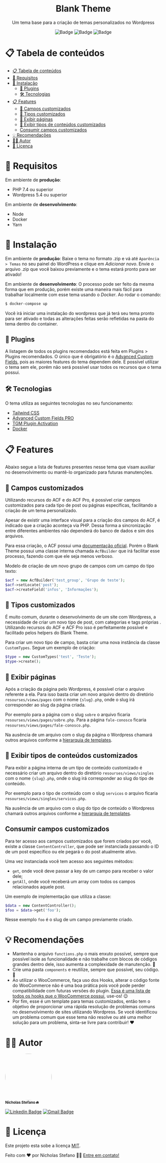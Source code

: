 
<h1 align="center">Blank Theme</h1>
<div align="center">
Um tema base para a criação de temas personalizados no Wordpress

![Badge](https://img.shields.io/badge/license-MIT-blue?style=for-the-badge)
![Badge](https://img.shields.io/badge/Wordpress-6.3.1-brightgreen?style=for-the-badge&logo=wordpress)
![Badge](https://img.shields.io/badge/Docker-blue?logo=docker&style=for-the-badge)
</div>
<div id="tabela-de-conteudo">

# 📋 Tabela de conteúdos
- [📋 Tabela de conteúdos](#-tabela-de-conteúdos)
- [👀 Requisitos](#-requisitos)
- [🚀 Instalação](#-instalação)
	- [🔗 Plugins](#-plugins)
	- [🛠️ Tecnologias](#️-tecnologias)
- [📋 Features](#-features)
	- [📑 Campos customizados](#-campos-customizados)
	- [📑 Tipos customizados](#-tipos-customizados)
	- [📄 Exibir páginas](#-exibir-páginas)
	- [📂 Exibir tipos de conteúdos customizados](#-exibir-tipos-de-conteúdos-customizados)
	- [Consumir campos customizados](#consumir-campos-customizados)
- [💡 Recomendações](#-recomendações)
- [🙋‍♂️ Autor](#️-autor)
- [📝 Licença](#-licença)

</div>

<div  id="requisitos">

# 👀 Requisitos

Em ambiente de **produção**:
 - PHP 7.4 ou superior
 - Wordpress 5.4 ou superior

Em ambiente de **desenvolvimento**:
- Node 
- Docker
- Yarn

</div>

<div id="instalacao">

# 🚀 Instalação

Em ambiente de **produção**:
Baixe o tema no formato .zip e vá até `Aparência > Temas` no seu painel do WordPress e clique em _Adicionar novo_. Envie o arquivo .zip que você baixou previamente e o tema estará pronto para ser ativado!

Em ambiente de **desenvolvimento**:
O processo pode ser feito da mesma forma que em produção, porém existe uma maneira mais fácil para trabalhar localmente com esse tema usando o *Docker*.  Ao rodar o comando: 
```bash
$ docker-compose up
```
Você irá iniciar uma instalação do wordpress que já terá seu tema pronto para ser ativado e todas as alterações feitas serão refletidas na pasta do tema dentro do container.
</div>
<div id="plugins">

## 🔗 Plugins
A listagem de todos os plugins recomendados está feita em Plugins > Plugins recomendados. O único que é obrigatório é o [Advanced Custom Fields](https://www.advancedcustomfields.com), pois as maiores features do tema dependem dele. É possível utilizar o tema sem ele, porém não será possível usar todos os recursos que o tema possui.
</div>
<div id="tecnologias">

## 🛠️ Tecnologias
O tema utiliza as seguintes tecnologias no seu funcionamento:

 - [Tailwind CSS](https://tailwindcss.com/docs)
 - [Advanced Custom Fields PRO](https://github.com/wp-premium/advanced-custom-fields-pro)
 - [TGM Plugin Activation](http://tgmpluginactivation.com/)
 - [Docker](https://www.docker.com/)

</div>
<div id="features">

# 📋 Features
Abaixo segue a lista de features presentes nesse tema que visam auxiliar no desenvolvimento ou mantê-lo organizado para futuras manutenções.
</div>
<div id="custom-fields">

## 📑 Campos customizados
Utilizando recursos do ACF e do ACF Pro, é possível criar campos customizados para cada tipo de post ou páginas específicas, facilitando a criação de um tema personalizado. 

Apesar de existir uma interface visual para a criação dos campos do ACF, é indicado que a criação aconteça via PHP. Dessa forma a sincronização entre diferentes ambientes não dependerá do banco de dados e sim dos arquivos.

Para essa criação, o ACF possui uma [documentação oficial](https://www.advancedcustomfields.com/resources/register-fields-via-php/). Porém o Blank Theme possui uma classe interna chamada `AcfBuilder` que irá facilitar esse processo, fazendo com que ele seja menos verboso.

Modelo de criação de um novo grupo de campos com um campo do tipo texto:
```php
$acf = new AcfBuilder('test_group', 'Grupo de teste');
$acf->setLocate('post');
$acf->createField('infos', 'Informações');
```
</div>
<div id="custom-types">

## 📑 Tipos customizados
É muito comum, durante o desenvolvimento de um site com Wordpress, a necessidade de criar um novo tipo de post, com categorias e tags próprias . Utilizando recursos do ACF e ACF Pro isso é perfeitamente possível e facilitado pelos helpers do Blank Theme.

Para criar um novo tipo de campo, basta criar uma nova instância da classe `CustomTypes`. Segue um exemplo de criação:
```php
$type = new CustomTypes('test', 'Teste');
$type->create();
```
</div>
<div id="pages">

## 📄 Exibir páginas
Após a criação da página pelo Wordpress, é possível criar o arquivo referente a ela. Para isso basta criar um novo arquivo dentro do diretório `resourses/views/pages` com o nome `{slug}.php`, onde o slug irá corresponder ao slug da página criada. 

Por exemplo para a página com o slug `sobre` o arquivo ficaria `resourses/views/pages/sobre.php`. Para a página `fale-conosco` ficaria `resourses/views/pages/fale-conosco.php`.

Na ausência de um arquivo com o slug da página o Wordpress chamará outros arquivos conforme a [hierarquia de templates](https://developer.wordpress.org/themes/basics/template-hierarchy).
</div>
<div id="types">

## 📂 Exibir tipos de conteúdos customizados
Para exibir a página interna de um tipo de conteúdo customizado é necessário criar um arquivo dentro do diretório `resourses/views/singles` com o nome `{slug}.php`, onde o slug irá corresponder ao slug do tipo de conteúdo. 

Por exemplo para o tipo de conteúdo com o slug `servicos` o arquivo ficaria `resourses/views/singles/servicos.php`.

Na ausência de um arquivo com o slug do tipo de conteúdo o Wordpress chamará outros arquivos conforme a [hierarquia de templates](https://developer.wordpress.org/themes/basics/template-hierarchy).

## Consumir campos customizados
Para ter acesso aos campos customizados que forem criados por você, existe a classe `ContentController`, que pode ser instanciada passando o ID de um post específico ou ele pegará o do post atualmente ativo. 

Uma vez instanciada você tem acesso aos seguintes métodos: 
- `get`, onde você deve passar a key de um campo para receber o valor dele; 
- `getAll`, onde você receberá um array com todos os campos relacionados aquele post.

Um exemplo de implementação que utiliza a classe:
```php
$data = new ContentController();
$foo = $data->get('foo');
```
Nesse exemplo `foo` é o slug de um campo previamente criado.
</div>
<div id="recomendations">

# 💡 Recomendações

 - Mantenha o arquivo `functions.php` o mais enxuto possível, sempre que possível isole as funcionalidade e não trabalhe com blocos de códigos grandes dentro dele, isso aumenta a complexidade de manutenção. 🔨
 - Crie uma pasta `components` e reutilize, sempre que possível, seu código. 🤝
 - Ao utilizar o WooCommerce, faça uso dos Hooks, alterar o código fonte do WooCommerce não é uma boa prática pois você pode perder compatibilidade com futuras versões do plugin. [Essa é uma lista de todos os hooks que o WooCommerce possui](https://woocommerce.github.io/code-reference/hooks/hooks.html#hooks-template-files), use-os! 😉
 - Por fim, esse é um template para temas customizados, então tem o objetivo de proporcionar uma rápida resolução de problemas comuns no desenvolvimento de sites utilizando Wordpress. Se você identificou um problema comum que esse tema não resolve ou até uma melhor solução para um problema, sinta-se livre para contribuir! ❤️ 

</div>
<div id="author">

# 🙋‍♂️ Autor
<a href="https://devnicholas.github.io/">

<img style="border-radius: 50%;" src="https://avatars.githubusercontent.com/u/46843036" width="150px;" alt=""/>
<br />
<sub><b>Nicholas Stefano 🔥</b></sub></a>

<br />

[![Linkedin Badge](https://img.shields.io/badge/-Nicholas%20Stefano-blue?style=flat-square&logo=Linkedin&logoColor=white&link=www.linkedin.com/in/nicholas-stefano)](www.linkedin.com/in/nicholas-stefano)
[![Gmail Badge](https://img.shields.io/badge/nicholas.stefanob@gmail.com-c14438?style=flat-square&logo=Gmail&logoColor=white&link=mailto:nicholas.stefanob@gmail.com)](mailto:nicholas.stefanob@gmail.com)
</div>
<div id="license">

# 📝 Licença
Este projeto esta sobe a licença [MIT](./LICENSE).

Feito com ❤️ por Nicholas Stefano 👋🏽 [Entre em contato!](https://www.linkedin.com/in/nicholas-stefano)
</div>